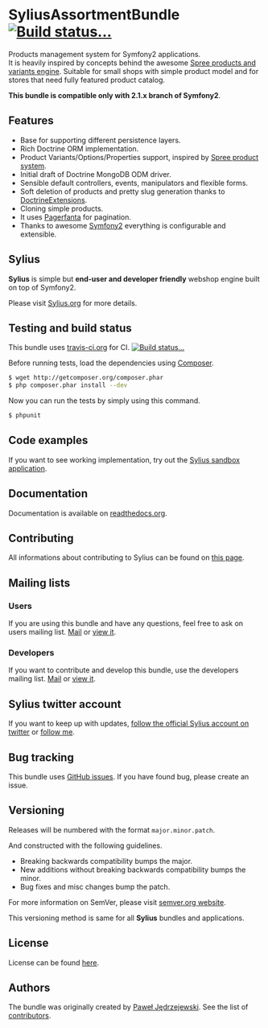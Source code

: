 SyliusAssortmentBundle [![Build status...](https://secure.travis-ci.org/Sylius/SyliusAssortmentBundle.png)](http://travis-ci.org/Sylius/SyliusAssortmentBundle)
======================

Products management system for Symfony2 applications.  
It is heavily inspired by concepts behind the awesome [Spree products and variants engine](http://guides.spreecommerce.com/products_and_variants.html).
Suitable for small shops with simple product model and for stores that need fully featured product catalog.

**This bundle is compatible only with 2.1.x branch of Symfony2**.

Features
--------

* Base for supporting different persistence layers. 
* Rich Doctrine ORM implementation.
* Product Variants/Options/Properties support, inspired by [Spree product system](http://guides.spreecommerce.com/products_and_variants.html).
* Initial draft of Doctrine MongoDB ODM driver.
* Sensible default controllers, events, manipulators and flexible forms.
* Soft deletion of products and pretty slug generation thanks to [DoctrineExtensions](http://github.com/l3pp4rd/DoctrineExtensions).
* Cloning simple products.
* It uses [Pagerfanta](http://github.com/whiteoctober/Pagerfanta) for pagination.
* Thanks to awesome [Symfony2](http://symfony.com) everything is configurable and extensible.

Sylius
------

**Sylius** is simple but **end-user and developer friendly** webshop engine built on top of Symfony2.

Please visit [Sylius.org](http://sylius.org) for more details.

Testing and build status
------------------------

This bundle uses [travis-ci.org](http://travis-ci.org/Sylius/SyliusAssortmentBundle) for CI.
[![Build status...](https://secure.travis-ci.org/Sylius/SyliusAssortmentBundle.png)](http://travis-ci.org/Sylius/SyliusAssortmentBundle)

Before running tests, load the dependencies using [Composer](http://packagist.org).

``` bash
$ wget http://getcomposer.org/composer.phar
$ php composer.phar install --dev
```

Now you can run the tests by simply using this command.

``` bash
$ phpunit
```

Code examples
-------------

If you want to see working implementation, try out the [Sylius sandbox application](http://github.com/Sylius/Sylius-Sandbox).

Documentation
-------------

Documentation is available on [readthedocs.org](http://sylius.readthedocs.org/en/latest/bundles/SyliusAssortmentBundle.html).

Contributing
------------

All informations about contributing to Sylius can be found on [this page](http://sylius.readthedocs.org/en/latest/contributing/index.html).

Mailing lists
-------------

### Users

If you are using this bundle and have any questions, feel free to ask on users mailing list.
[Mail](mailto:sylius@googlegroups.com) or [view it](http://groups.google.com/group/sylius).

### Developers

If you want to contribute and develop this bundle, use the developers mailing list.
[Mail](mailto:sylius-dev@googlegroups.com) or [view it](http://groups.google.com/group/sylius-dev).

Sylius twitter account
----------------------

If you want to keep up with updates, [follow the official Sylius account on twitter](http://twitter.com/_Sylius)
or [follow me](http://twitter.com/pjedrzejewski).

Bug tracking
------------

This bundle uses [GitHub issues](https://github.com/Sylius/SyliusAssortmentBundle/issues).
If you have found bug, please create an issue.

Versioning
----------

Releases will be numbered with the format `major.minor.patch`.

And constructed with the following guidelines.

* Breaking backwards compatibility bumps the major.
* New additions without breaking backwards compatibility bumps the minor.
* Bug fixes and misc changes bump the patch.

For more information on SemVer, please visit [semver.org website](http://semver.org/).

This versioning method is same for all **Sylius** bundles and applications.

License
-------

License can be found [here](https://github.com/Sylius/SyliusAssortmentBundle/blob/master/Resources/meta/LICENSE).

Authors
-------

The bundle was originally created by [Paweł Jędrzejewski](http://pjedrzejewski.com).
See the list of [contributors](https://github.com/Sylius/SyliusAssortmentBundle/contributors).
